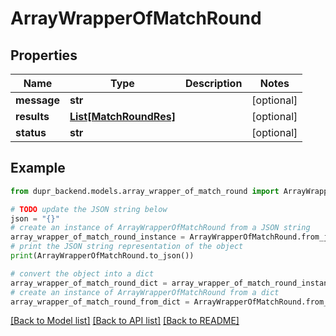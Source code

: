 # ArrayWrapperOfMatchRound


## Properties

Name | Type | Description | Notes
------------ | ------------- | ------------- | -------------
**message** | **str** |  | [optional] 
**results** | [**List[MatchRoundRes]**](MatchRoundRes.md) |  | [optional] 
**status** | **str** |  | [optional] 

## Example

```python
from dupr_backend.models.array_wrapper_of_match_round import ArrayWrapperOfMatchRound

# TODO update the JSON string below
json = "{}"
# create an instance of ArrayWrapperOfMatchRound from a JSON string
array_wrapper_of_match_round_instance = ArrayWrapperOfMatchRound.from_json(json)
# print the JSON string representation of the object
print(ArrayWrapperOfMatchRound.to_json())

# convert the object into a dict
array_wrapper_of_match_round_dict = array_wrapper_of_match_round_instance.to_dict()
# create an instance of ArrayWrapperOfMatchRound from a dict
array_wrapper_of_match_round_from_dict = ArrayWrapperOfMatchRound.from_dict(array_wrapper_of_match_round_dict)
```
[[Back to Model list]](../README.md#documentation-for-models) [[Back to API list]](../README.md#documentation-for-api-endpoints) [[Back to README]](../README.md)


